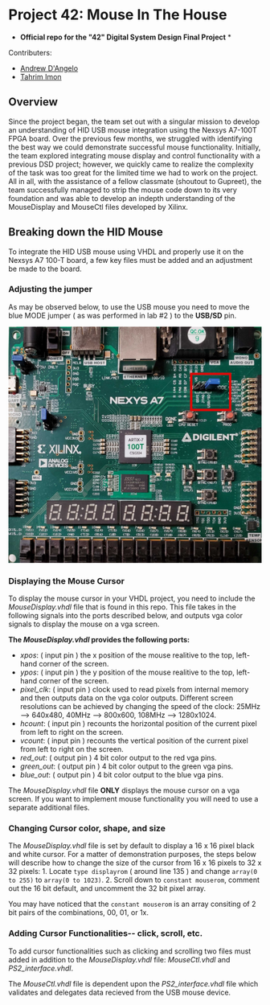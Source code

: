 # Project 42: Mouse In The House

* __Official repo for the "42" Digital System Design Final Project__ *

Contributers:
* [Andrew D'Angelo](https://sites.google.com/d/1RBr_eKZI24EjTWzsZB4v3GX3XFpaC1NY/p/18CrMngnyxBPsVCTbK__N-a7D6eivdq0i/edit)
* [Tahrim Imon](https://sites.google.com/stevens.edu/tahrim-imon-mobius-propage?pli=1&authuser=2)



## Overview

Since the project began, the team set out with a singular mission to develop an understanding of HID USB mouse integration using the Nexsys A7-100T FPGA board. Over the previous few months, we struggled with identifying the best way we could demonstrate successful mouse functionality. Initially, the team explored integrating mouse display and control functionality with a previous DSD project; however, we quickly came to realize the complexity of the task was too great for the limited time we had to work on the project. All in all, with the assistance of a fellow classmate (shoutout to Gupreet), the team successfully managed to strip the mouse code down to its very foundation and was able to develop an indepth understanding of the MouseDisplay and MouseCtl files developed by Xilinx.  

## Breaking down the HID Mouse

To integrate the HID USB mouse using VHDL and properly use it on the Nexsys A7 100-T board, a few key files must be added and an adjustment be made to the board. 

### Adjusting the jumper
As may be observed below, to use the USB mouse you need to move the blue MODE jumper ( as was performed in lab #2 ) to the __USB/SD__ pin.

![FPGA board image](/fpga_mode_image.jpg)
 
 
 ### Displaying the Mouse Cursor
 
 To display the mouse cursor in your VHDL project, you need to include the _MouseDisplay.vhdl_ file that is found in this repo. This file takes in the following signals into the ports described below, and outputs vga color signals to display the mouse on a vga screen. 
 
 __The _MouseDisplay.vhdl_ provides the following ports:__
 * _xpos_: ( input pin ) the x position of the mouse realitive to the top, left-hand corner of the screen.
 * _ypos_: ( input pin ) the y position of the mouse realitive to the top, left-hand corner of the screen.
 * *pixel_clk*: ( input pin ) clock used to read pixels from internal memory and then outputs data on the vga color outputs. Different screen resolutions can be achieved by changing the speed of the clock: 25MHz --> 640x480, 40MHz --> 800x600, 108MHz --> 1280x1024.
 * _hcount_: ( input pin ) recounts the horizontal position of the current pixel from left to right on the screen.
 * _vcount_: ( input pin ) recounts the vertical position of the current pixel from left to right on the screen.
 * *red_out*: ( output pin ) 4 bit color output to the red vga pins.
 * *green_out*: ( output pin ) 4 bit color output to the green vga pins.
 * *blue_out*: ( output pin ) 4 bit color output to the blue vga pins.
 
 The _MouseDisplay.vhdl_ file __ONLY__ displays the mouse cursor on a vga screen. If you want to implement mouse functionality you will need to use a separate additional files.
 
 ### Changing Cursor color, shape, and size
 
 The _MouseDisplay.vhdl_ file is set by default to display a 16 x 16 pixel black and white cursor. For a matter of demonstration purposes, the steps below will describe how to change the size of the cursor from 16 x 16 pixels to 32 x 32 pixels:
      1. Locate `type displayrom` ( around line 135 ) and change `array(0 to 255)` to `array(0 to 1023)`.
      2. Scroll down to `constant mouserom`, comment out the 16 bit default, and uncomment the 32 bit pixel array.

You may have noticed that the `constant mouserom` is an array consiting of 2 bit pairs of the combinations, 00, 01, or 1x.
 
 ### Adding Cursor Functionalities-- click, scroll, etc.
 
 To add cursor functionalities such as clicking and scrolling two files must added in addition to the _MouseDisplay.vhdl_ file: _MouseCtl.vhdl_ and _PS2_interface.vhdl_. 
 
 The _MouseCtl.vhdl_ file is dependent upon the _PS2_interface.vhdl_ file which validates and delegates data recieved from the USB mouse device.
 
 
